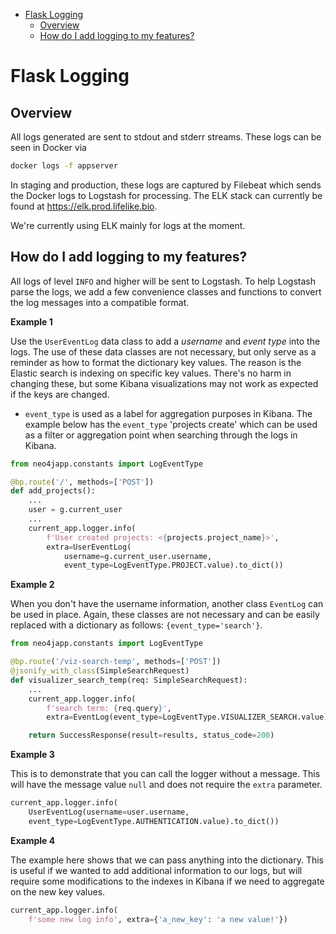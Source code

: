 -   [Flask Logging](#flask-logging)
    -   [Overview](#overview)
    -   [How do I add logging to my features?](#how-do-i-add-logging-to-my-features)

# Flask Logging

## Overview

All logs generated are sent to stdout and stderr streams. These logs can be seen in Docker via

```bash
docker logs -f appserver
```

In staging and production, these logs are captured by Filebeat which sends the Docker logs to Logstash for processing. The ELK stack can currently be found at https://elk.prod.lifelike.bio.

We're currently using ELK mainly for logs at the moment.

## How do I add logging to my features?

All logs of level `INFO` and higher will be sent to Logstash. To help Logstash parse the logs, we add a few convenience classes and functions to convert the log messages into a compatible format.

**Example 1**

Use the `UserEventLog` data class to add a _username_ and _event type_ into the logs. The use of these data classes are not necessary, but only serve as a reminder as how to format the dictionary key values. The reason is the Elastic search is indexing on specific key values. There's no harm in changing these, but some Kibana visualizations may not work as expected if the keys are changed.

-   `event_type` is used as a label for aggregation purposes in Kibana. The example below has the `event_type` 'projects create' which can be used as a filter or aggregation point when searching through the logs in Kibana.

```python
from neo4japp.constants import LogEventType

@bp.route('/', methods=['POST'])
def add_projects():
    ...
    user = g.current_user
    ...
    current_app.logger.info(
        f'User created projects: <{projects.project_name}>',
        extra=UserEventLog(
            username=g.current_user.username,
            event_type=LogEventType.PROJECT.value).to_dict())
```

**Example 2**

When you don't have the username information, another class `EventLog` can be used in place. Again, these classes are not necessary and can be easily replaced with a dictionary as follows: `{event_type='search'}`.

```python
from neo4japp.constants import LogEventType

@bp.route('/viz-search-temp', methods=['POST'])
@jsonify_with_class(SimpleSearchRequest)
def visualizer_search_temp(req: SimpleSearchRequest):
    ...
    current_app.logger.info(
        f'search term: {req.query}',
        extra=EventLog(event_type=LogEventType.VISUALIZER_SEARCH.value).to_dict())

    return SuccessResponse(result=results, status_code=200)
```

**Example 3**

This is to demonstrate that you can call the logger without a message. This will have the message value `null` and does not require the `extra` parameter.

```python
current_app.logger.info(
    UserEventLog(username=user.username,
    event_type=LogEventType.AUTHENTICATION.value).to_dict())
```

**Example 4**

The example here shows that we can pass anything into the dictionary. This is useful if we wanted to add additional information to our logs, but will require some modifications to the indexes in Kibana if we need to aggregate on the new key values.

```python
current_app.logger.info(
    f'some new log info', extra={'a_new_key': 'a new value!'})
```
